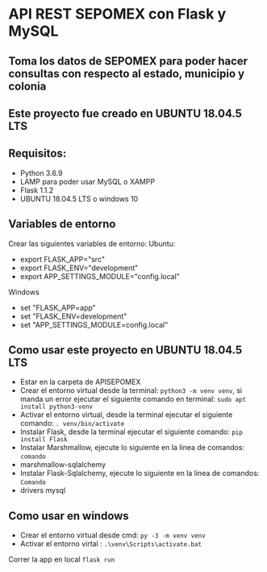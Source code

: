 # API REST SEPOMEX con Flask y MySQL
## Toma los datos de SEPOMEX para poder hacer consultas con respecto al estado, municipio y colonia
## Este proyecto fue creado en UBUNTU 18.04.5 LTS
## Requisitos: 
- Python 3.6.9
- LAMP para poder usar MySQL o XAMPP
- Flask 1.1.2
- UBUNTU 18.04.5 LTS o windows 10

## Variables de entorno
Crear las siguientes variables de entorno:
Ubuntu:
- export FLASK_APP="src"
- export FLASK_ENV="development"
- export APP_SETTINGS_MODULE="config.local"

Windows
- set "FLASK_APP=app"
- set "FLASK_ENV=development"
- set "APP_SETTINGS_MODULE=config.local"


## Como usar este proyecto en UBUNTU 18.04.5 LTS
- Estar en la carpeta de APISEPOMEX
- Crear el entorno virtual desde la terminal: `python3 -m venv venv`, si manda un error ejecutar el siguiente comando en terminal: `sudo apt install python3-venv`
- Activar el entorno virtual, desde la terminal ejecutar el siguiente comando: `. venv/bin/activate`
- Instalar Flask, desde la terminal ejecutar el siguiente comando: `pip install Flask`
- Instalar Marshmallow, ejecute lo siguiente en la linea de comandos: `comando`
- marshmallow-sqlalchemy
- Instalar Flask-Sqlalchemy, ejecute lo siguiente en la linea de comandos: `Comando`
- drivers mysql

## Como usar en windows
- Crear el entorno virtual desde cmd: `py -3 -m venv venv`
- Activar el entorno virtal : `.\venv\Scripts\activate.bat`


Correr la app en local
`flask run`
